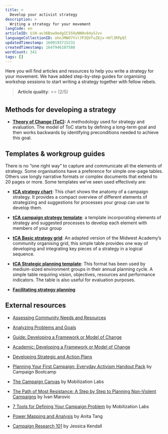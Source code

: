 ```yaml
---
title: >
  Develop your activist strategy
description: >
  Writing a strategy for your movement
langCode: en
articleID: UiN-av36Bsw9edgIC559yNN0v84ySJvv
languageCollectionID: ohnJMWO7Yvl7P3QVfuZ8jv-HVl3RPpQl
updatedTimestamp: 1699193715231
createdTimestamp: 1647946107588
wordCount: 341
tags: []
---
```


Here you will find articles and resources to help you write a strategy for your movement. We have added step-by-step guides for organising workshop sessions to start writing a strategy together with fellow rebels.

> **Article quality**: ⭐️⭐️ (2/5)

## Methods for developing a strategy

-   [**Theory of Change (ToC)**](/theory/change)**:** A methodology used for strategy and evaluation. The model of ToC starts by defining a long-term goal and then works backwards by identifying preconditions needed to achieve this goal.
    

## **Templates & workgroup guides**

There is no “one right way” to capture and communicate all the elements of strategy. Some organisations have a preference for simple one-page tables. Others use longly narrative formats or complex documents that extend to 20 pages or more. Some templates we’ve seen used effectively are:

-   [**tCA strategy chart**](https://thechangeagency.org/tca-strategy-chart/): This chart shows the anatomy of a campaign strategy. It provides a compact overview of different elements of strategizing and suggestions for processes your group can use to develop them.
    
-   [**tCA campaign strategy template**](https://thechangeagency.org/tca-campaign-strategy-template/): a template incorporating elements of strategy and suggested processes to develop each element with members of your group
    
-   [**tCA Basic strategy grid**](https://thechangeagency.org/basic-strategy-grid/): An adapted version of the Midwest Academy’s community organising grid, this simple table provides one way of developing and integrating key pieces of a strategy in a logical sequence.
    
-   [**tCA Strategic planning template**](https://thechangeagency.org/strategic-planning-template-2/): This format has been used by medium-sized environment groups in their annual planning cycle. A simple table requiring vision, objectives, resources and performance indicators. The table is also useful for evaluation purposes.
    
-   [**Facilitating strategy planning**](https://www.seedsforchange.org.uk/facilitating_strategy.pdf?utm_source=activisthandbook.org)
    

## External resources

-   [Assessing Community Needs and Resources](https://ctb.ku.edu/en/assessing-community-needs-and-resources)
    
-   [Analyzing Problems and Goals](https://ctb.ku.edu/en/analyzing-problems-and-goals)
    
-   [Guide: Developing a Framework or Model of Change](https://ctb.ku.edu/en/4-developing-framework-or-model-change)
    
-   [Academic: Developing a Framework or Model of Change](https://ctb.ku.edu/en/best-change-processes/developing-a-framework-or-model-of-change/overview)
    
-   [Developing Strategic and Action Plans](https://ctb.ku.edu/en/developing-strategic-and-action-plans)
    
-   [Planning Your First Campaign: Everyday Activism Handout Pack](https://commonslibrary.org/planning-your-first-campaign-everyday-activism-handout-pack/) by Campaign Bootcamp
    
-   [The Campaign Canvas](https://commonslibrary.org/the-campaign-canvas/) by Mobilization Labs
    
-   [The Path of Most Resistance: A Step by Step to Planning Non-Violent Campaigns](https://commonslibrary.org/the-path-of-most-resistance-a-step-by-step-guide-to-planning-nonviolent-campaigns/) by Ivan Marovic
    
-   [7 Tools for Defining Your Campaign Problem](https://commonslibrary.org/7-tools-for-defining-your-campaign-problem/) by Mobilization Labs
    
-   [Power Mapping and Analysis](https://commonslibrary.org/guide-power-mapping-and-analysis/) by Anita Tang
    
-   [Campaign Research 101](https://commonslibrary.org/campaign-research-101/) by Jessica Kendall